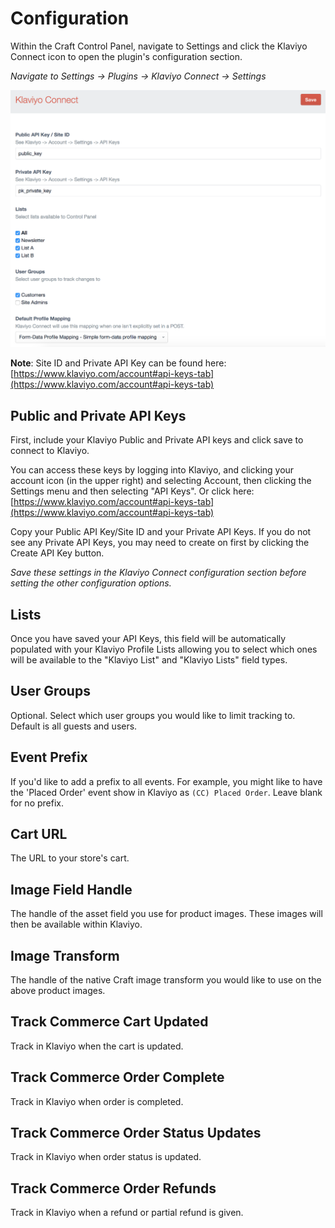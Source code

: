 # Configuration

Within the Craft Control Panel, navigate to Settings and click the Klaviyo Connect icon to open the plugin's configuration section.

*Navigate to Settings → Plugins → Klaviyo Connect → Settings*

![Configuration](./images/configuration.png)

**Note**: Site ID and Private API Key can be found here: [https://www.klaviyo.com/account#api-keys-tab](https://www.klaviyo.com/account#api-keys-tab)

## Public and Private API Keys

First, include your Klaviyo Public and Private API keys and click save to connect to Klaviyo.

You can access these keys by logging into Klaviyo, and clicking your account icon (in the upper right) and selecting Account, then clicking the Settings menu and then selecting "API Keys". Or click here: [https://www.klaviyo.com/account#api-keys-tab](https://www.klaviyo.com/account#api-keys-tab)

Copy your Public API Key/Site ID and your Private API Keys. If you do not see any Private API Keys, you may need to create on first by clicking the Create API Key button.

*Save these settings in the Klaviyo Connect configuration section before setting the other configuration options.*

## Lists

Once you have saved your API Keys, this field will be automatically populated with your Klaviyo Profile Lists allowing you to select which ones will be available to the "Klaviyo List" and "Klaviyo Lists" field types.

## User Groups

Optional. Select which user groups you would like to limit tracking to. Default is all guests and users.

## Event Prefix

If you'd like to add a prefix to all events. For example, you might like to have the 'Placed Order' event show in Klaviyo as `(CC) Placed Order`. Leave blank for no prefix.

## Cart URL

The URL to your store's cart.

## Image Field Handle

The handle of the asset field you use for product images. These images will then be available within Klaviyo.

## Image Transform

The handle of the native Craft image transform you would like to use on the above product images.

## Track Commerce Cart Updated

Track in Klaviyo when the cart is updated.

## Track Commerce Order Complete

Track in Klaviyo when order is completed.

## Track Commerce Order Status Updates

Track in Klaviyo when order status is updated.

## Track Commerce Order Refunds

Track in Klaviyo when a refund or partial refund is given.
